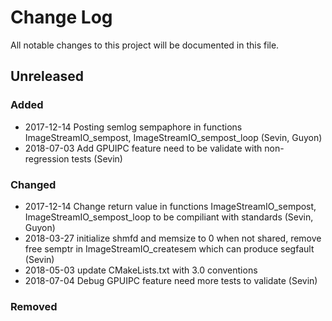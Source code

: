 # Change Log

All notable changes to this project will be documented in this file.

## Unreleased

### Added

- 2017-12-14 Posting semlog sempaphore in functions ImageStreamIO_sempost, ImageStreamIO_sempost_loop (Sevin, Guyon)
- 2018-07-03 Add GPUIPC feature need to be validate with non-regression tests (Sevin)

### Changed

- 2017-12-14 Change return value in functions ImageStreamIO_sempost, ImageStreamIO_sempost_loop to be compiliant with standards (Sevin, Guyon)
- 2018-03-27 initialize shmfd and memsize to 0 when not shared, remove free semptr in ImageStreamIO_createsem which can produce segfault (Sevin)
- 2018-05-03 update CMakeLists.txt with 3.0 conventions
- 2018-07-04 Debug GPUIPC feature need more tests to validate (Sevin)

### Removed
